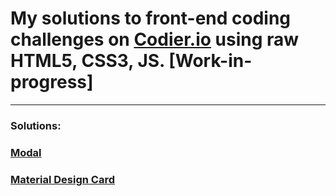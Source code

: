 # My solutions to front-end coding challenges on [Codier.io](https://codier.io) using raw HTML5, CSS3, JS. [Work-in-progress]

---
### Solutions:

### [Modal](https://codepen.io/mpcen-the-decoder/pen/VVYpYL)

### [Material Design Card](https://codepen.io/mpcen-the-decoder/pen/rQazaQ)